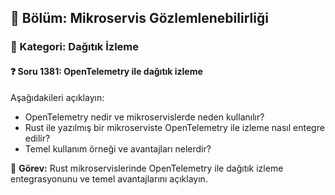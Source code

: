 ## 📘 Bölüm: Mikroservis Gözlemlenebilirliği
### 🔹 Kategori: Dağıtık İzleme
#### ❓ Soru 1381: OpenTelemetry ile dağıtık izleme

Aşağıdakileri açıklayın:

- OpenTelemetry nedir ve mikroservislerde neden kullanılır?
- Rust ile yazılmış bir mikroserviste OpenTelemetry ile izleme nasıl entegre edilir?
- Temel kullanım örneği ve avantajları nelerdir?

🔧 **Görev:** Rust mikroservislerinde OpenTelemetry ile dağıtık izleme entegrasyonunu ve temel avantajlarını açıklayın.
